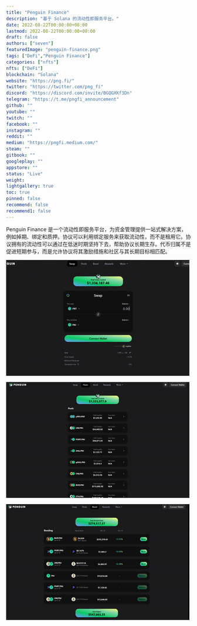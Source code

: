 ```yaml
---
title: "Penguin Finance"
description: "基于 Solana 的流动性即服务平台。"
date: 2022-08-22T00:00:00+08:00
lastmod: 2022-08-22T00:00:00+08:00
draft: false
authors: ["seven"]
featuredImage: "penguin-finance.png"
tags: ["DeFi","Penguin Finance"]
categories: ["nfts"]
nfts: ["DeFi"]
blockchain: "Solana"
website: "https://png.fi/"
twitter: "https://twitter.com/png_fi"
discord: "https://discord.com/invite/BGQGXKf3Dn"
telegram: "https://t.me/pngfi_announcement"
github: ""
youtube: ""
twitch: ""
facebook: ""
instagram: ""
reddit: ""
medium: "https://pngfi.medium.com/"
steam: ""
gitbook: ""
googleplay: ""
appstore: ""
status: "Live"
weight: 
lightgallery: true
toc: true
pinned: false
recommend: false
recommend1: false
---
```

Penguin Finance 是一个流动性即服务平台，为资金管理提供一站式解决方案，例如掉期、绑定和质押。协议可以利用绑定服务来获取流动性，而不是租用它。协议拥有的流动性可以通过在低迷时期坚持下去，帮助协议长期生存。代币归属不是促进短期参与，而是允许协议将其激励措施和社区与其长期目标相匹配。

![1](1661158546622.jpg)

![2](1661158557174.jpg)

![3](1661158569575.jpg)